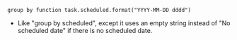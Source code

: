 <!-- placeholder to force blank line before included text -->


```text
group by function task.scheduled.format("YYYY-MM-DD dddd")
```

- Like "group by scheduled", except it uses an empty string instead of "No scheduled date" if there is no scheduled date.


<!-- placeholder to force blank line after included text -->

